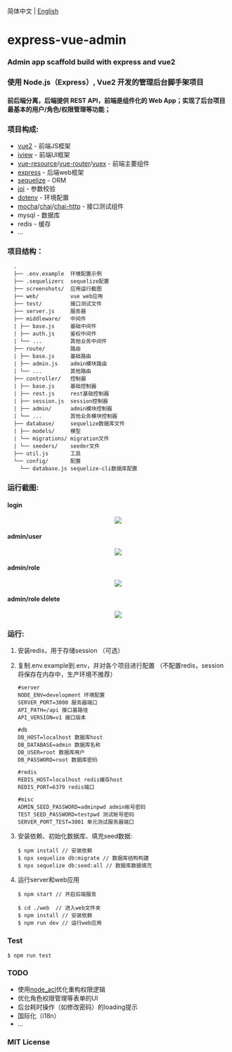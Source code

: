 简体中文 | [English](./README_EN.md)

# express-vue-admin

### Admin app scaffold build with express and vue2

### 使用 Node.js（Express）, Vue2 开发的管理后台脚手架项目

#### 前后端分离，后端提供 REST API，前端是组件化的 Web App；实现了后台项目最基本的用户/角色/权限管理等功能；

### 项目构成:

* [vue2](https://vuejs.org/) - 前端JS框架
* [iview](https://www.iviewui.com/) - 前端UI框架
* [vue-resource](https://github.com/pagekit/vue-resource)/[vue-router](https://github.com/vuejs/vue-router)/[vuex](https://github.com/vuejs/vuex) - 前端主要组件
* [express](https://expressjs.com/) - 后端web框架
* [sequelize](http://docs.sequelizejs.com/) - ORM
* [joi](https://github.com/hapijs/joi) - 参数校验
* [dotenv](https://github.com/motdotla/dotenv) - 环境配置
* [mocha](https://mochajs.org/)/[chai](http://chaijs.com/)/[chai-http](https://github.com/chaijs/chai-http) - 接口测试组件
* mysql - 数据库
* redis - 缓存
* ...

### 项目结构：

      .
      ├── .env.example  环境配置示例
      ├── .sequelizerc  sequelize配置
      ├── screenshots/  应用运行截图
      ├── web/          vue web应用
      ├── test/         接口测试文件
      ├── server.js     服务器
      ├── middleware/   中间件
      | ├── base.js     基础中间件
      | ├── auth.js     鉴权中间件
      | └── ...         其他业务中间件
      ├── route/        路由
      | ├── base.js     基础路由
      | ├── admin.js    admin模块路由
      | └── ...         其他路由
      ├── controller/   控制器
      | ├── base.js     基础控制器
      | ├── rest.js     rest基础控制器
      | ├── session.js  session控制器
      | ├── admin/      admin模块控制器
      | └── ...         其他业务模块控制器
      ├── database/     sequelize数据库文件
      | ├── models/     模型
      | └── migrations/ migration文件
      | └── seeders/    seeder文件
      ├── util.js       工具
      └── config/       配置
        └── database.js sequelize-cli数据库配置

### 运行截图:

#### login

<p align="center">
<kbd>
  <img src="https://raw.github.com/jarontai/express-vue-admin/master/screenshots/login.png">
</kbd>
</p>

#### admin/user

<p align="center">
<kbd>
  <img src="https://raw.github.com/jarontai/express-vue-admin/master/screenshots/admin_user.png">
</kbd>
</p>

#### admin/role

<p align="center">
<kbd>
  <img src="https://raw.github.com/jarontai/express-vue-admin/master/screenshots/admin_role.png">
</kbd>
</p>

#### admin/role delete

<p align="center">
<kbd>
  <img src="https://raw.github.com/jarontai/express-vue-admin/master/screenshots/admin_role_delete.png">
</kbd>
</p>


### 运行:

 1. 安装redis，用于存储session （可选）

 2. 复制.env.example到.env，并对各个项目进行配置 （不配置redis，session将保存在内存中，生产环境不推荐）
    ```
    #server
    NODE_ENV=development 环境配置
    SERVER_PORT=3000 服务器端口
    API_PATH=/api 接口基路径
    API_VERSION=v1 接口版本

    #db
    DB_HOST=localhost 数据库host
    DB_DATABASE=admin 数据库名称
    DB_USER=root 数据库用户
    DB_PASSWORD=root 数据库密码

    #redis
    REDIS_HOST=localhost redis缓存host
    REDIS_PORT=6379 redis端口

    #misc
    ADMIN_SEED_PASSWORD=adminpwd admin帐号密码
    TEST_SEED_PASSWORD=testpwd 测试帐号密码
    SERVER_PORT_TEST=3001 单元测试服务器端口

    ```

 3. 安装依赖、初始化数据库、填充seed数据:
    ```
    $ npm install // 安装依赖
    $ npx sequelize db:migrate // 数据库结构构建
    $ npx sequelize db:seed:all // 数据库数据填充
    ```

 4. 运行server和web应用
    ```
    $ npm start // 开启后端服务

    $ cd ./web  // 进入web文件夹
    $ npm install // 安装依赖
    $ npm run dev // 运行web应用
    ```

### Test
```
$ npm run test
```

### TODO

* 使用[node_acl](https://github.com/OptimalBits/node_acl)优化重构权限逻辑
* 优化角色权限管理等表单的UI
* 后台耗时操作（如修改密码）的loading提示
* 国际化（i18n）
* ...

### MIT License
